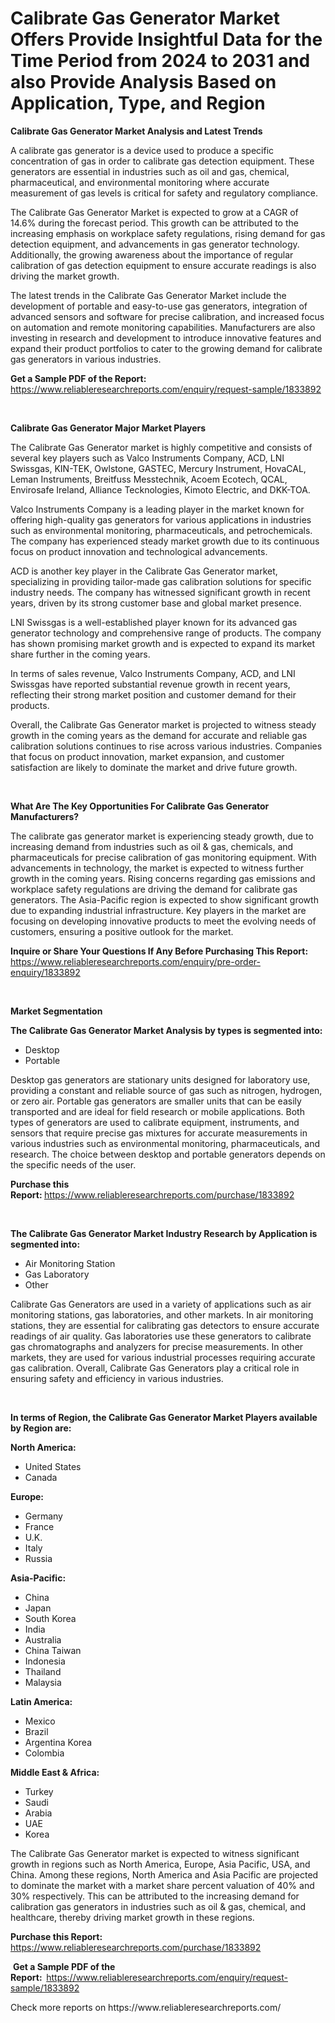 <p><h1>Calibrate Gas Generator Market Offers Provide Insightful Data for the Time Period from 2024 to 2031 and also Provide Analysis Based on Application, Type, and Region</h1></p><p><strong>Calibrate Gas Generator Market Analysis and Latest Trends</strong></p>
<p><p>A calibrate gas generator is a device used to produce a specific concentration of gas in order to calibrate gas detection equipment. These generators are essential in industries such as oil and gas, chemical, pharmaceutical, and environmental monitoring where accurate measurement of gas levels is critical for safety and regulatory compliance.</p><p>The Calibrate Gas Generator Market is expected to grow at a CAGR of 14.6% during the forecast period. This growth can be attributed to the increasing emphasis on workplace safety regulations, rising demand for gas detection equipment, and advancements in gas generator technology. Additionally, the growing awareness about the importance of regular calibration of gas detection equipment to ensure accurate readings is also driving the market growth.</p><p>The latest trends in the Calibrate Gas Generator Market include the development of portable and easy-to-use gas generators, integration of advanced sensors and software for precise calibration, and increased focus on automation and remote monitoring capabilities. Manufacturers are also investing in research and development to introduce innovative features and expand their product portfolios to cater to the growing demand for calibrate gas generators in various industries.</p></p>
<p><strong>Get a Sample PDF of the Report:&nbsp;</strong> <a href="https://www.reliableresearchreports.com/enquiry/request-sample/1833892">https://www.reliableresearchreports.com/enquiry/request-sample/1833892</a></p>
<p>&nbsp;</p>
<p><strong>Calibrate Gas Generator Major Market Players</strong></p>
<p><p>The Calibrate Gas Generator market is highly competitive and consists of several key players such as Valco Instruments Company, ACD, LNI Swissgas, KIN-TEK, Owlstone, GASTEC, Mercury Instrument, HovaCAL, Leman Instruments, Breitfuss Messtechnik, Acoem Ecotech, QCAL, Envirosafe Ireland, Alliance Tecknologies, Kimoto Electric, and DKK-TOA.</p><p>Valco Instruments Company is a leading player in the market known for offering high-quality gas generators for various applications in industries such as environmental monitoring, pharmaceuticals, and petrochemicals. The company has experienced steady market growth due to its continuous focus on product innovation and technological advancements.</p><p>ACD is another key player in the Calibrate Gas Generator market, specializing in providing tailor-made gas calibration solutions for specific industry needs. The company has witnessed significant growth in recent years, driven by its strong customer base and global market presence.</p><p>LNI Swissgas is a well-established player known for its advanced gas generator technology and comprehensive range of products. The company has shown promising market growth and is expected to expand its market share further in the coming years.</p><p>In terms of sales revenue, Valco Instruments Company, ACD, and LNI Swissgas have reported substantial revenue growth in recent years, reflecting their strong market position and customer demand for their products.</p><p>Overall, the Calibrate Gas Generator market is projected to witness steady growth in the coming years as the demand for accurate and reliable gas calibration solutions continues to rise across various industries. Companies that focus on product innovation, market expansion, and customer satisfaction are likely to dominate the market and drive future growth.</p></p>
<p>&nbsp;</p>
<p><strong>What Are The Key Opportunities For Calibrate Gas Generator Manufacturers?</strong></p>
<p><p>The calibrate gas generator market is experiencing steady growth, due to increasing demand from industries such as oil & gas, chemicals, and pharmaceuticals for precise calibration of gas monitoring equipment. With advancements in technology, the market is expected to witness further growth in the coming years. Rising concerns regarding gas emissions and workplace safety regulations are driving the demand for calibrate gas generators. The Asia-Pacific region is expected to show significant growth due to expanding industrial infrastructure. Key players in the market are focusing on developing innovative products to meet the evolving needs of customers, ensuring a positive outlook for the market.</p></p>
<p><strong>Inquire or Share Your Questions If Any Before Purchasing This Report:</strong> <a href="https://www.reliableresearchreports.com/enquiry/pre-order-enquiry/1833892">https://www.reliableresearchreports.com/enquiry/pre-order-enquiry/1833892</a></p>
<p>&nbsp;</p>
<p><strong>Market Segmentation</strong></p>
<p><strong>The Calibrate Gas Generator Market Analysis by types is segmented into:</strong></p>
<p><ul><li>Desktop</li><li>Portable</li></ul></p>
<p><p>Desktop gas generators are stationary units designed for laboratory use, providing a constant and reliable source of gas such as nitrogen, hydrogen, or zero air. Portable gas generators are smaller units that can be easily transported and are ideal for field research or mobile applications. Both types of generators are used to calibrate equipment, instruments, and sensors that require precise gas mixtures for accurate measurements in various industries such as environmental monitoring, pharmaceuticals, and research. The choice between desktop and portable generators depends on the specific needs of the user.</p></p>
<p><strong>Purchase this Report:&nbsp;</strong><a href="https://www.reliableresearchreports.com/purchase/1833892">https://www.reliableresearchreports.com/purchase/1833892</a></p>
<p>&nbsp;</p>
<p><strong>The Calibrate Gas Generator Market Industry Research by Application is segmented into:</strong></p>
<p><ul><li>Air Monitoring Station</li><li>Gas Laboratory</li><li>Other</li></ul></p>
<p><p>Calibrate Gas Generators are used in a variety of applications such as air monitoring stations, gas laboratories, and other markets. In air monitoring stations, they are essential for calibrating gas detectors to ensure accurate readings of air quality. Gas laboratories use these generators to calibrate gas chromatographs and analyzers for precise measurements. In other markets, they are used for various industrial processes requiring accurate gas calibration. Overall, Calibrate Gas Generators play a critical role in ensuring safety and efficiency in various industries.</p></p>
<p>&nbsp;</p>
<p><strong>In terms of Region, the Calibrate Gas Generator Market Players available by Region are:</strong></p>
<p>
    <p> <strong> North America: </strong>
        <ul>
            <li>United States</li>
            <li>Canada</li>
        </ul>
        </p> 
    <p> <strong> Europe: </strong>
        <ul>
            <li>Germany</li>
            <li>France</li>
            <li>U.K.</li>
            <li>Italy</li>
            <li>Russia</li>
        </ul>
        </p> 
    <p> <strong> Asia-Pacific: </strong>
        <ul>
            <li>China</li>
            <li>Japan</li>
            <li>South Korea</li>
            <li>India</li>
            <li>Australia</li>
            <li>China Taiwan</li>
            <li>Indonesia</li>
            <li>Thailand</li>
            <li>Malaysia</li>
        </ul>
        </p> 
    <p> <strong> Latin America: </strong>
        <ul>
            <li>Mexico</li>
            <li>Brazil</li>
            <li>Argentina Korea</li>
            <li>Colombia</li>
        </ul>
        </p> 
    <p> <strong> Middle East & Africa: </strong>
        <ul>
            <li>Turkey</li>
            <li>Saudi</li>
            <li>Arabia</li>
            <li>UAE</li>
            <li>Korea</li>
        </ul>
    </p>
    </p>
<p><p>The Calibrate Gas Generator market is expected to witness significant growth in regions such as North America, Europe, Asia Pacific, USA, and China. Among these regions, North America and Asia Pacific are projected to dominate the market with a market share percent valuation of 40% and 30% respectively. This can be attributed to the increasing demand for calibration gas generators in industries such as oil & gas, chemical, and healthcare, thereby driving market growth in these regions.</p></p>
<p><strong>Purchase this Report: </strong><a href="https://www.reliableresearchreports.com/purchase/1833892">https://www.reliableresearchreports.com/purchase/1833892</a></p>
<p>&nbsp;<strong>Get a Sample PDF of the Report:&nbsp;&nbsp;</strong><a href="https://www.reliableresearchreports.com/enquiry/request-sample/1833892">https://www.reliableresearchreports.com/enquiry/request-sample/1833892</a></p>
<p><strong></strong></p>
<p>Check more reports on https://www.reliableresearchreports.com/</p>